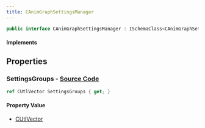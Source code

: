 ```yaml
---
title: CAnimGraphSettingsManager
---
```


```csharp
public interface CAnimGraphSettingsManager : ISchemaClass<CAnimGraphSettingsManager>, ISchemaField, ISchemaClass, INativeHandle
```

#### Implements

## Properties

### **SettingsGroups** - [Source Code](https://github.com/swiftly-solution/swiftlys2/blob/main/managed/src/SwiftlyS2.Generated/Schemas/Interfaces/CAnimGraphSettingsManager.cs#L17)

```csharp
ref CUtlVector SettingsGroups { get; }
```

#### Property Value

- [CUtlVector](/docs/api/)

